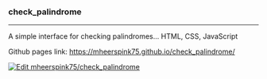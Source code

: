 ### check_palindrome
---
A simple interface for checking palindromes...
HTML, CSS, JavaScript

Github pages link:  https://mheerspink75.github.io/check_palindrome/

[![Edit mheerspink75/check_palindrome](https://codesandbox.io/static/img/play-codesandbox.svg)](https://codesandbox.io/s/github/mheerspink75/check_palindrome/tree/main/?fontsize=14&hidenavigation=1&theme=dark)